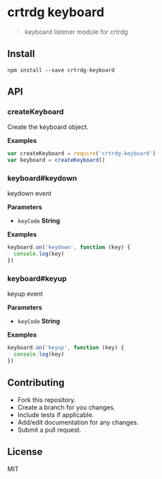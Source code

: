 # crtrdg keyboard

> keyboard listener module for crtrdg

## Install

    npm install --save crtrdg-keyboard

## API

### createKeyboard

Create the keyboard object.

**Examples**

```javascript
var createKeyboard = require('crtrdg-keyboard')
var keyboard = createKeyboard()
```

### keyboard#keydown

keydown event

**Parameters**

-   `keyCode` **String** 

**Examples**

```javascript
keyboard.on('keydown', function (key) {
  console.log(key)
})
```

### keyboard#keyup

keyup event

**Parameters**

-   `keyCode` **String** 

**Examples**

```javascript
keyboard.on('keyup', function (key) {
  console.log(key)
})
```

## Contributing

-   Fork this repository.
-   Create a branch for you changes.
-   Include tests if applicable.
-   Add/edit documentation for any changes.
-   Submit a pull request.

## License

MIT
